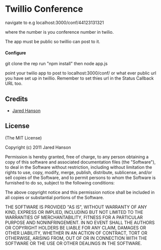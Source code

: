 # Twillio Conference

navigate to e.g localhost:3000/conf/44123131321 

where the number is you conference number in twilio.

The app must be public so twillio can post to it.

#### Configure

git clone the rep
run "npm install"
then node app.js

point your twilio app to post to localhost:3000/conf/   or what ever public url you have set up in twillio.  Remember to set thies url in the Status Callback URL too.





## Credits

  - [Jared Hanson](http://github.com/jaredhanson)

## License

(The MIT License)

Copyright (c) 2011 Jared Hanson

Permission is hereby granted, free of charge, to any person obtaining a copy of
this software and associated documentation files (the "Software"), to deal in
the Software without restriction, including without limitation the rights to
use, copy, modify, merge, publish, distribute, sublicense, and/or sell copies of
the Software, and to permit persons to whom the Software is furnished to do so,
subject to the following conditions:

The above copyright notice and this permission notice shall be included in all
copies or substantial portions of the Software.

THE SOFTWARE IS PROVIDED "AS IS", WITHOUT WARRANTY OF ANY KIND, EXPRESS OR
IMPLIED, INCLUDING BUT NOT LIMITED TO THE WARRANTIES OF MERCHANTABILITY, FITNESS
FOR A PARTICULAR PURPOSE AND NONINFRINGEMENT. IN NO EVENT SHALL THE AUTHORS OR
COPYRIGHT HOLDERS BE LIABLE FOR ANY CLAIM, DAMAGES OR OTHER LIABILITY, WHETHER
IN AN ACTION OF CONTRACT, TORT OR OTHERWISE, ARISING FROM, OUT OF OR IN
CONNECTION WITH THE SOFTWARE OR THE USE OR OTHER DEALINGS IN THE SOFTWARE.
